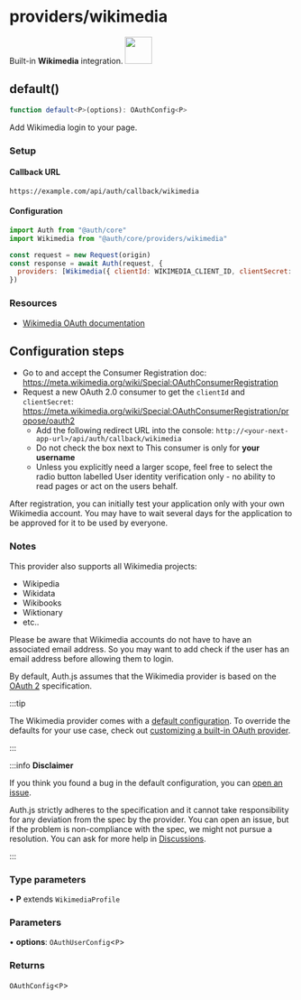 # providers/wikimedia

<div style={{backgroundColor: "#000", display: "flex", justifyContent: "space-between", color: "#fff", padding: 16}}>
<span>Built-in <b> Wikimedia</b> integration.</span>
<a href="https://mediawiki.org/">
  <img style={{display: "block"}} src="https://authjs.dev/img/providers/wikimedia.svg" height="48" />
</a>
</div>

## default()

```ts
function default<P>(options): OAuthConfig<P>
```

Add Wikimedia login to your page.

### Setup

#### Callback URL
```
https://example.com/api/auth/callback/wikimedia
```

#### Configuration
```js
import Auth from "@auth/core"
import Wikimedia from "@auth/core/providers/wikimedia"

const request = new Request(origin)
const response = await Auth(request, {
  providers: [Wikimedia({ clientId: WIKIMEDIA_CLIENT_ID, clientSecret: WIKIMEDIA_CLIENT_SECRET })],
})
```

### Resources

- [Wikimedia OAuth documentation](https://www.mediawiki.org/wiki/Extension:OAuth)

## Configuration steps
- Go to and accept the Consumer Registration doc: https://meta.wikimedia.org/wiki/Special:OAuthConsumerRegistration
- Request a new OAuth 2.0 consumer to get the `clientId` and `clientSecret`: https://meta.wikimedia.org/wiki/Special:OAuthConsumerRegistration/propose/oauth2
  - Add the following redirect URL into the console: `http://<your-next-app-url>/api/auth/callback/wikimedia`
  - Do not check the box next to This consumer is only for __your username__
  - Unless you explicitly need a larger scope, feel free to select the radio button labelled User identity verification only - no ability to read pages or act on the users behalf.

After registration, you can initially test your application only with your own Wikimedia account.
You may have to wait several days for the application to be approved for it to be used by everyone.

### Notes
This provider also supports all Wikimedia projects:
- Wikipedia
- Wikidata
- Wikibooks
- Wiktionary
- etc..

Please be aware that Wikimedia accounts do not have to have an associated email address. So you may want to add check if the user has an email address before allowing them to login.

By default, Auth.js assumes that the Wikimedia provider is
based on the [OAuth 2](https://www.rfc-editor.org/rfc/rfc6749.html) specification.

:::tip

The Wikimedia provider comes with a [default configuration](https://github.com/nextauthjs/next-auth/blob/main/packages/core/src/providers/wikimedia.ts).
To override the defaults for your use case, check out [customizing a built-in OAuth provider](https://authjs.dev/guides/providers/custom-provider#override-default-options).

:::

:::info **Disclaimer**

If you think you found a bug in the default configuration, you can [open an issue](https://authjs.dev/new/provider-issue).

Auth.js strictly adheres to the specification and it cannot take responsibility for any deviation from
the spec by the provider. You can open an issue, but if the problem is non-compliance with the spec,
we might not pursue a resolution. You can ask for more help in [Discussions](https://authjs.dev/new/github-discussions).

:::

### Type parameters

• **P** extends `WikimediaProfile`

### Parameters

• **options**: `OAuthUserConfig`\<`P`\>

### Returns

`OAuthConfig`\<`P`\>
